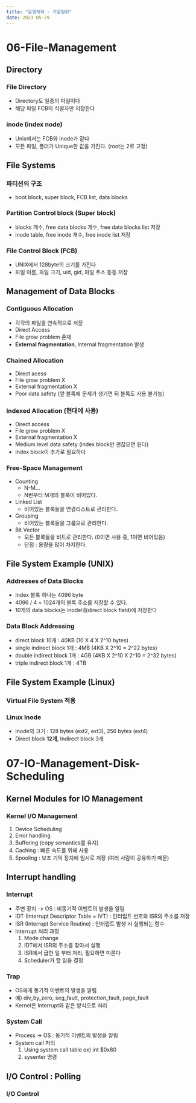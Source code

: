 ```yaml
---
title: "운영체제 - 기말범위"
date: 2023-05-29
---
```


# 06-File-Management

## Directory

### File Directory

- Directory도 일종의 파일이다
- 해당 파일 FCB의 식별자만 저장한다

### inode (index node)

- Unix에서는 FCB와 inode가 같다
- 모든 파일, 폴더가 Unique한 값을 가진다. (root는 2로 고정)

## File Systems

### 파티션의 구조

- boot block, super block, FCB list, data blocks

### Partition Control block (Super block)

- blocks 개수, free data blocks 개수, free data blocks list 저장
- inode table, free inode 개수, free inode list 저장

### File Control Block (FCB)

- UNIX에서 128byte의 크기를 가진다
- 파일 이름, 파일 크기, uid, gid, 파일 주소 등등 저장

## Management of Data Blocks

### Contiguous Allocation

- 각각의 파일을 연속적으로 저장
- Direct Access
- File grow problem 존재
- **External fragmentation**, Internal fragmentation 발생

### Chained Allocation

- Direct acess
- File grow problem X
- External fragmentation X
- Poor data safety (앞 블록에 문제가 생기면 뒤 블록도 사용 불가능)

### Indexed Allocation (현대에 사용)

- Direct access
- File grow problem X
- External fragmentation X
- Medium level data safety (index block만 괜찮으면 된다)
- Index block이 추가로 필요하다

### Free-Space Management

- Counting
  - N-M...
  - N번부터 M개의 블록이 비어있다.
- Linked List
  - 비어있는 블록들을 연결리스트로 관리한다.
- Grouping
  - 비어있는 블록들을 그룹으로 관리한다.
- Bit Vector
  - 모든 블록들을 비트로 관리한다. (0이면 사용 중, 1이면 비어있음)
  - 단점 : 용량을 많이 차지한다.

## File System Example (UNIX)

### Addresses of Data Blocks

- Index 블록 하나는 4096 byte
- 4096 / 4 = 1024개의 블록 주소를 저장할 수 있다.
- 10개의 data blocks는 inode내(direct block field)에 저장한다

### Data Block Addressing

- direct block 10개 : 40KB (10 X 4 X 2^10 bytes)
- single indirect block 1개 : 4MB (4KB X 2^10 = 2^22 bytes)
- double indirect block 1개 : 4GB (4KB X 2^10 X 2^10 = 2^32 bytes)
- triple indirect block 1개 : 4TB

## File System Example (Linux)

### Virtual File System 적용

### Linux Inode

- Inode의 크기 : 128 bytes (ext2, ext3), 256 bytes (ext4)
- Direct block **12개**, Indirect block 3개

# 07-IO-Management-Disk-Scheduling

## Kernel Modules for IO Management

### Kernel I/O Management

1. Device Scheduling
2. Error handling
3. Buffering (copy semantics를 유지)
4. Caching : 빠른 속도를 위해 사용
5. Spooling : 보조 기억 장치에 임시로 저장 (여러 사람이 공유하기 때문)

## Interrupt handling

### Interrupt

- 주변 장치 -> OS : 비동기적 이벤트의 발생을 알림
- IDT (Interrupt Descriptor Table = IVT) : 인터럽트 번호와 ISR의 주소를 저장
- ISR (Interrupt Service Routine) : 인터럽트 발생 시 실행되는 함수
- Interrupt 처리 과정
  1. Mode change
  2. IDT에서 ISR의 주소를 찾아서 실행
  3. ISR에서 급한 일 부터 처리, 필요하면 미룬다
  4. Scheduler가 할 일을 결정

### Trap

- OS에게 동기적 이벤트의 발생을 알림
- 예) div_by_zero, seg_fault, protection_fault, page_fault
- Kernel은 Interrupt와 같은 방식으로 처리

### System Call

- Process -> OS : 동기적 이벤트의 발생을 알림
- System call 처리
  1. Using system call table ex) int $0x80
  2. sysenter 명령

## I/O Control : Polling

### I/O Control

<!-- - Polling : 주기적으로 I/O 장치의 상태를 확인
- Interrupt-driven I/O : I/O 장치가 인터럽트 발생
- DMA(Direct Memory Access) : CPU의 개입 없이 메모리와 주변장치 사이의 데이터 전송 -->
